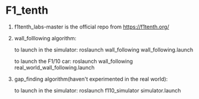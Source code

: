 # F1_tenth
1. f1tenth_labs-master is the official repo from https://f1tenth.org/

2. wall_folllowing algorithm:

   to launch in the simulator: roslaunch wall_following wall_following.launch

   to launch the F1/10 car: roslaunch wall_following real_world_wall_following.launch

3. gap_finding algorithm(haven't experimented in the real world):

   to launch in the simulator: roslaunch f110_simulator simulator.launch

